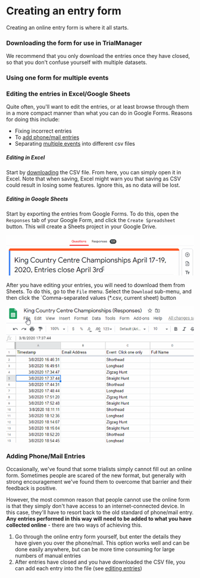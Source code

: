 # Creating an entry form

Creating an online entry form is where it all starts. 

### Downloading the form for use in TrialManager
We recommend that you only download the entries once they have closed, so that you don't confuse yourself with multiple datasets.

### Using one form for multiple events

### Editing the entries in Excel/Google Sheets
Quite often, you'll want to edit the entries, or at least browse through them in a more compact manner than what you can do in Google Forms. Reasons for doing this include:

- Fixing incorrect entries
- To [add phone/mail entries](#adding-phonemail-entries)
- Separating [multiple events](#using-one-form-for-multiple-events) into different csv files

##### Editing in Excel
Start by [downloading](#downloading-the-form-for-use-in-trialmanager) the CSV file. From here, you can simply open it in Excel. Note that when saving, Excel might warn you that saving as CSV could result in losing some features. Ignore this, as no data will be lost.

##### Editing in Google Sheets
Start by exporting the entries from Google Forms. To do this, open the `Responses` tab of your Google Form, and click the `Create Spreadsheet` button. This will create a Sheets project in your Google Drive.

![Exporting to Google Sheets](img/create-google-form/export-to-sheets.gif)

After you have editing your entries, you will need to download them from Sheets. To do this, go to the `File` menu. Select the `Download` sub-menu, and then click the `Comma-separated values (*.csv, current sheet) button

![Downloading from Google Sheets](img/create-google-form/download-from-sheets.gif)

### Adding Phone/Mail Entries

Occasionally, we've found that some trialists simply cannot fill out an online form. Sometimes people are scared of the new format, but generally with strong encouragement we've found them to overcome that barrier and their feedback is positive. 

However, the most common reason that people cannot use the online form is that they simply don't have access to an internet-connected device. In this case, they'll have to resort back to the old standard of phone/mail entry. **Any entries performed in this way will need to be added to what you have collected online** - there are two ways of achieving this.

1. Go through the online entry form yourself, but enter the details they have given you over the phone/mail. This option works well and can be done easily anywhere, but can be more time consuming for large numbers of manual entries
2. After entries have closed and you have downloaded the CSV file, you can add each entry into the file (see [editing entries](#editing-the-entries-in-excelgoogle-sheets))